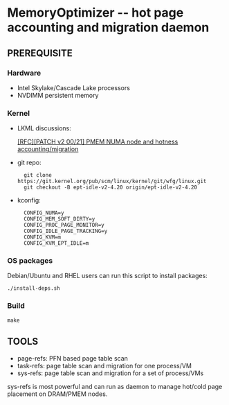 MemoryOptimizer -- hot page accounting and migration daemon
===========================================================

PREREQUISITE
------------

### Hardware

- Intel Skylake/Cascade Lake processors
- NVDIMM persistent memory

### Kernel

- LKML discussions:

	[[RFC][PATCH v2 00/21] PMEM NUMA node and hotness accounting/migration](https://lkml.org/lkml/2018/12/26/138)

- git repo:

		git clone https://git.kernel.org/pub/scm/linux/kernel/git/wfg/linux.git
		git checkout -B ept-idle-v2-4.20 origin/ept-idle-v2-4.20

- kconfig:

		CONFIG_NUMA=y
		CONFIG_MEM_SOFT_DIRTY=y
		CONFIG_PROC_PAGE_MONITOR=y
		CONFIG_IDLE_PAGE_TRACKING=y
		CONFIG_KVM=m
		CONFIG_KVM_EPT_IDLE=m

### OS packages

Debian/Ubuntu and RHEL users can run this script to install packages:

	./install-deps.sh

### Build

	make

TOOLS
-----

- page-refs: PFN based page table scan
- task-refs: page table scan and migration for one process/VM
- sys-refs:  page table scan and migration for a set of process/VMs

sys-refs is most powerful and can run as daemon to manage hot/cold page
placement on DRAM/PMEM nodes.
